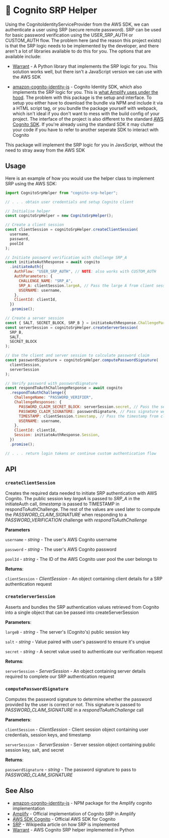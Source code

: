 # 🔐 Cognito SRP Helper

Using the CognitoIdentityServiceProvider from the AWS SDK, we can authenticate a user using SRP (secure remote password). SRP can be used for basic password verification using the USER_SRP_AUTH or CUSTOM_AUTH flow. The problem here (and the reason this project exists) is that the SRP logic needs to be implemented by the developer, and there aren't a lot of libraries available to do this for you. The options that are available include:

- [Warrant](https://github.com/capless/warrant) - A Python library that implements the SRP logic for you. This solution works well, but there isn't a JavaScript version we can use with the AWS SDK

- [amazon-cognito-identity-js](https://www.npmjs.com/package/amazon-cognito-identity-js) - Cognito Identity SDK, which also implements the SRP logic for you. This is [what Amplify uses under the hood](https://github.com/aws-amplify/amplify-js/tree/main/packages/amazon-cognito-identity-js). The problem with this package is the setup and interface. To setup you either have to download the bundle via NPM and include it via a HTML script tag, or you bundle the package yourself with webpack, which isn't ideal if you don't want to mess with the build config of your project. The interface of the project is also different to the standard [AWS Cognito SDK](https://docs.aws.amazon.com/cognito-user-identity-pools/latest/APIReference/API_Operations.html). If you're already using the standard SDK it may clutter your code if you have to refer to another seperate SDK to interact with Cognito

This package will implement the SRP logic for you in JavsScript, without the need to stray away from the AWS SDK

## Usage

Here is an example of how you would use the helper class to implement SRP using the AWS SDK:

```js
import CognitoSrpHelper from "cognito-srp-helper";

// . . . obtain user credentials and setup Cognito client

// Initialise helper
const cognitoSrpHelper = new CognitoSrpHelper();

// Create a client session
const clientSession = cognitoSrpHelper.createClientSession(
  username,
  password,
  poolId
);

// Initiate password verification with challenge SRP_A
const initiateAuthResponse = await cognito
  .initiateAuth({
    AuthFlow: "USER_SRP_AUTH", // NOTE: also works with CUSTOM_AUTH
    AuthParameters: {
      CHALLENGE_NAME: "SRP_A",
      SRP_A: clientSession.largeA, // Pass the large A from client session
      USERNAME: username,
    },
    ClientId: clientId,
  })
  .promise();

// Create a server session
const { SALT, SECRET_BLOCK, SRP_B } = initiateAuthResponse.ChallengeParameters;
const serverSession = cognitoSrpHelper.createServerSession(
  SRP_B,
  SALT,
  SECRET_BLOCK
);

// Use the client and server session to calculate password claim
const passwordSignature = cognitoSrpHelper.computePasswordSignature(
  clientSession,
  serverSession
);

// Verify password with passwordSignature
const respondToAuthChallengeResponse = await cognito
  .respondToAuthChallenge({
    ChallengeName: "PASSWORD_VERIFIER",
    ChallengeResponses: {
      PASSWORD_CLAIM_SECRET_BLOCK: serverSession.secret, // Pass the secret from server session
      PASSWORD_CLAIM_SIGNATURE: passwordSignature, // Pass signature we calculated before
      TIMESTAMP: clientSession.timestamp, // Pass the timestamp from client session
      USERNAME: username,
    },
    ClientId: clientId,
    Session: initiateAuthResponse.Session,
  })
  .promise();

// . . . return login tokens or continue custom authentication flow
```

## API

### `createClientSession`

Creates the required data needed to initiate SRP authentication with AWS Cognito. The public session key _largeA_ is passed to _SRP_A_ in the initiateAuth call, _timestamp_ is passed to TIMESTAMP in respondToAuthChallenge. The rest of the values are used later to compute the _PASSWORD_CLAIM_SIGNATURE_ when responding to a _PASSWORD_VERIFICATION_ challenge with _respondToAuthChallenge_

**Parameters**

`username` - _string_ - The user's AWS Cognito username

`password` - _string_ - The user's AWS Cognito password

`poolId` - _string_ - The ID of the AWS Cognito user pool the user belongs to

**Returns**:

`clientSession` - _ClientSession_ - An object containing client details for a SRP authentication request

### `createServerSession`

Asserts and bundles the SRP authentication values retrieved from Cognito into a single object that can be passed into createServerSession

**Parameters**:

`largeB` - _string_ - The server's (Cognito's) public session key

`salt` - _string_ - Value paired with user's password to ensure it's unqiue

`secret` - _string_ - A secret value used to authenticate our verification request

**Returns**:

`serverSession` - _ServerSession_ - An object containing server details required to complete our SRP authentication request

### `computePasswordSignature`

Computes the password signature to determine whether the password provided by the user is correct or not. This signature is passed to _PASSWORD_CLAIM_SIGNATURE_ in a _respondToAuthChallenge_ call

**Parameters**:

`clientSession` - _ClientSession_ - Client session object containing user credentials, session keys, and timestamp

`serverSession` - _ServerSession_ - Server session object containing public session key, salt, and secret

**Returns**:

`passwordSignature` - _string_ - The password signature to pass to _PASSWORD_CLAIM_SIGNATURE_

## See Also

- [amazon-cognito-identity-js](https://www.npmjs.com/package/amazon-cognito-identity-js) - NPM package for the Amplify cognito implementation
- [Amplify](https://github.com/aws-amplify/amplify-js) - Official implementation of Cognito SRP in Amplify
- [AWS SDK Cognito](https://docs.aws.amazon.com/cognito-user-identity-pools/latest/APIReference/API_Operations.html) - Official AWS SDK for Cognito
- [SRP](https://en.wikipedia.org/wiki/Secure_Remote_Password_protocol) - Wikipedia article on how SRP is implemented
- [Warrant](https://github.com/capless/warrant) - AWS Cognito SRP helper implemented in Python
